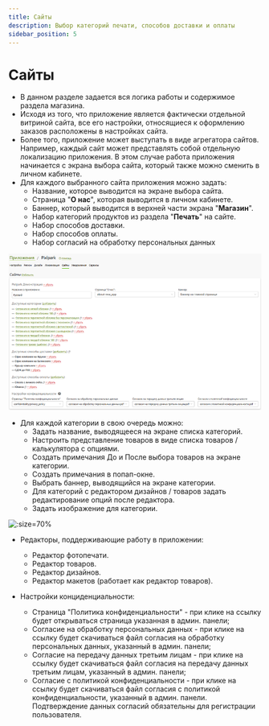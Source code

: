 ```yaml
---
title: Сайты
description: Выбор категорий печати, способов доставки и оплаты
sidebar_position: 5
---
```


# Сайты

* В данном разделе задается вся логика работы и содержимое раздела магазина.
* Исходя из того, что приложение является фактически отдельной витриной сайта, все его настройки, относящиеся к оформлению заказов расположены в настройках сайта.
* Более того, приложение может выступать в виде агрегатора сайтов. Например, каждый сайт может представлять собой отдельную локализацию приложения. В этом случае работа приложения начинается с экрана выбора сайта, который также можно сменить в личном кабинете.
* Для каждого выбранного сайта приложения можно задать:
    + Название, которое выводится на экране выбора сайта.
    + Страница "__О нас__", которая выводится в личном кабинете.
    + Баннер, который выводится в верхней части экрана "__Магазин__".
    + Набор категорий продуктов из раздела "__Печать__" на сайте.
    + Набор способов доставки.
    + Набор способов оплаты.
    + Набор согласий на обработку персональных данных

![](../_media/app/websites.png  ':size=70%')

* Для каждой категории в свою очередь можно:
    + Задать название, выводящееся на экране списка категорий.
    + Настроить представление товаров в виде списка товаров / калькулятора с опциями.
    + Создать примечания До и После выбора товаров на экране категории.
    + Создать примечания в попап-окне.
    + Выбрать баннер, выводящийся на экране категории.
    + Для категорий с редактором дизайнов / товаров задать редактирование опций после редактора.
    + Задать изображение для категории.

![](../_media/app/websites-category.png ':size=70%')

* Редакторы, поддерживающие работу в приложении:
    + Редактор фотопечати.
    + Редактор товаров.
    + Редактор дизайнов.
    + Редактор макетов (работает как редактор товаров).

* Настройки конциденциальности:
    + Страница "Политика конфиденциальности" - при клике на ссылку будет открываться страница указанная в админ. панели;
    + Согласие на обработку персональных данных - при клике на ссылку будет скачиваться файл согласия на обработку персональных данных, указанный в админ. панели;
    + Согласие на передачу данных третьим лицам - при клике на ссылку будет скачиваться файл согласия на передачу данных третьим лицам, указанный в админ. панели;
    + Согласие с политикой конфиденциальности - при клике на ссылку будет скачиваться файл согласия с политикой конфиденциальности, указанный в админ. панели.
Подтверждение данных согласий обязательны для регистрации пользователя.